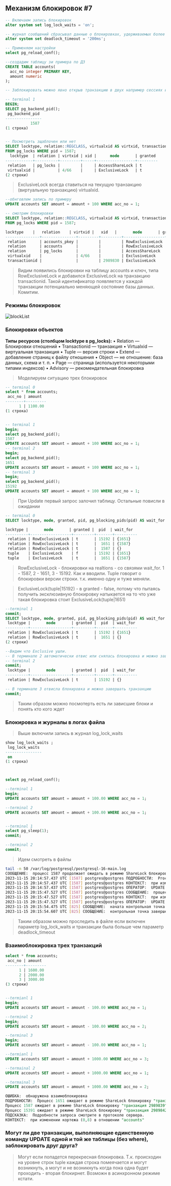 ## Механизм блокировок #7



```sql
-- Включаем запись блокировок
alter system set log_lock_waits = 'on';

-- журнал сообщений сбрасывал данные о блокировках, удерживаемых более 200 миллисекунд
alter system set deadlock_timeout = '200ms';

-- Применяем настройки
select pg_reload_conf();

```

```sql
--создадим таблицу зи примера по ДЗ
CREATE TABLE accounts(
  acc_no integer PRIMARY KEY,
  amount numeric
);

-- Заблокировать можно явно открыв транзакцию в двух например сессиях и в каждой вставить запись

-- terminal 1
BEGIN;
SELECT pg_backend_pid();
 pg_backend_pid 
----------------
           1587
(1 строка)


-- Посмотреть зщаблочен или нет
SELECT locktype, relation::REGCLASS, virtualxid AS virtxid, transactionid AS xid, mode, granted
FROM pg_locks WHERE pid = 1587;
  locktype  | relation | virtxid | xid |      mode       | granted 
------------+----------+---------+-----+-----------------+---------
 relation   | pg_locks |         |     | AccessShareLock | t
 virtualxid |          | 4/66    |     | ExclusiveLock   | t
(2 строки)

```

> ExclusiveLock всегда ставиться на текущую транзакцию (виртуальную транзакцию) virtualxid.

```sql
--обнговлем запись по примеру
UPDATE accounts SET amount = amount + 100 WHERE acc_no = 1;

-- смотрим блокировки
SELECT locktype, relation::REGCLASS, virtualxid AS virtxid, transactionid AS xid, mode, granted
FROM pg_locks WHERE pid = 1587;

locktype    |   relation    | virtxid |   xid   |       mode       | granted 
---------------+---------------+---------+---------+------------------+---------
 relation      | accounts_pkey |         |         | RowExclusiveLock | t
 relation      | accounts      |         |         | RowExclusiveLock | t
 relation      | pg_locks      |         |         | AccessShareLock  | t
 virtualxid    |               | 4/66    |         | ExclusiveLock    | t
 transactionid |               |         | 2989830 | ExclusiveLock    | t


```

> Видим появились блокировки на таблицу accounts и ключ, типа RowExclusiveLock и добавился  ExclusiveLock на транзакцию transactionid. Такой идентификатор появляется у каждой транзакции потенциально меняющей состояние базы данных. Комитим.

### Режимы блокировок

![blockList](table_1.png)

### Блокировки объектов
**Типы ресурсов (столбцом locktype в pg_locks):**
• Relation — Блокировки отношений
• Transactionid — транзакция
• Virtualxid — виртуальная транзакция
• Tuple — версия строки
• Extend — добавление страниц к файлу отношения
• Object — не отношение: база данных, схема и т. п.
• Page — страница (используется некоторыми типами индексов)
• Advisory — рекомендательная блокировка

> Моделируем ситуацию трех блокировок

```sql
-- terminal 0
select * from accounts;
 acc_no | amount  
--------+---------
      1 | 1100.00
(1 строка)


-- terminal 1
begin;
select pg_backend_pid();
1587
UPDATE accounts SET amount = amount + 100 WHERE acc_no = 1;
-- terminal 2
begin;
select pg_backend_pid();
1651
UPDATE accounts SET amount = amount + 100 WHERE acc_no = 1;
-- terminal 3
begin;
select pg_backend_pid();
15192
UPDATE accounts SET amount = amount + 100 WHERE acc_no = 1;
```
> При Update первый запрос залочил таблицу. Остальные повисли в ожидании

```sql
-- terminal 0
SELECT locktype, mode, granted, pid, pg_blocking_pids(pid) AS wait_for FROM pg_locks WHERE relation = 'accounts'::regclass;

locktype |       mode       | granted |  pid  | wait_for 
----------+------------------+---------+-------+----------
 relation | RowExclusiveLock | t       | 15192 | {1651}
 relation | RowExclusiveLock | t       |  1651 | {1587}
 relation | RowExclusiveLock | t       |  1587 | {}
 tuple    | ExclusiveLock    | f       | 15192 | {1651}
 tuple    | ExclusiveLock    | t       |  1651 | {1587}

```

> RowExclusiveLock - блокировки на realtions - со связями wait_for. 1 - 1587, 2 - 1651, 3 - 15192. Как и вводили. Tuple говорит о блокировки версии строки. т.к. именно одну и туже меняли.

> ExclusiveLock(tuple|15192) - в granted - false, потому что пытаясь получить эксклюзивную блокировку натыкается на то что уже такая блокировка стоит ExclusiveLock(tuple|1651)


```sql
--terminal 1
commit;
SELECT locktype, mode, granted, pid, pg_blocking_pids(pid) AS wait_for FROM pg_locks WHERE relation = 'accounts'::regclass;
 locktype |       mode       | granted |  pid  | wait_for 
----------+------------------+---------+-------+----------
 relation | RowExclusiveLock | t       | 15192 | {1651}
 relation | RowExclusiveLock | t       |  1651 | {}
(2 строки)

--Видим что Exclusive ушли.
-- В терминале 2 автоматически отвис или снялась блокировка и можно завершать транзакцию
-- terminal 2
commit;
 locktype |       mode       | granted |  pid  | wait_for 
----------+------------------+---------+-------+----------
 relation | RowExclusiveLock | t       | 15192 | {}

-- В терминале 3 отвисла блокировка и можно завершать транзакцию 
commit;
```

> Таким образом можно посмотерть есть ли зависшие блоки и понять кто кого ждет

### Блокировка и журналы в логах файла

> Выше включили запись в журнал log_lock_waits 

```sql
show log_lock_waits ;
 log_lock_waits 
----------------
 on
(1 строка)



select pg_reload_conf();

--terminal 1
begin;
UPDATE accounts SET amount = amount + 100.00 WHERE acc_no = 1;

--terminal 2
UPDATE accounts SET amount = amount + 100.00 WHERE acc_no = 1;


--terminal 1
select pg_sleep(1);
commit;

--terminal 2
commit;
```

> Идем смотреть в файлы

```bash
tail -n 50 /var/log/postgresql/postgresql-16-main.log
СООБЩЕНИЕ:  процесс 1587 продолжает ожидать в режиме ShareLock блокировку "транзакция 2989834" в течение 200.169 мс
2023-11-15 20:14:57.437 UTC [1587] postgres@postgres ПОДРОБНОСТИ:  Process holding the lock: 1449. Wait queue: 1587.
2023-11-15 20:14:57.437 UTC [1587] postgres@postgres КОНТЕКСТ:  при изменении кортежа (0,5) в отношении "accounts"
2023-11-15 20:14:57.437 UTC [1587] postgres@postgres ОПЕРАТОР:  UPDATE accounts SET amount = amount + 100.00 WHERE acc_no = 1;
2023-11-15 20:15:47.527 UTC [1587] postgres@postgres СООБЩЕНИЕ:  процесс 1587 получил в режиме ShareLock блокировку "транзакция 2989834" через 50289.952 мс
2023-11-15 20:15:47.527 UTC [1587] postgres@postgres КОНТЕКСТ:  при изменении кортежа (0,5) в отношении "accounts"
2023-11-15 20:15:47.527 UTC [1587] postgres@postgres ОПЕРАТОР:  UPDATE accounts SET amount = amount + 100.00 WHERE acc_no = 1;
2023-11-15 20:15:54.475 UTC [825] СООБЩЕНИЕ:  начата контрольная точка: time
2023-11-15 20:15:54.607 UTC [825] СООБЩЕНИЕ:  контрольная точка завершена: записано буферов: 2 (0.0%); добавлено файлов WAL 0, удалено: 0, переработано: 0; запись=0.104 сек., синхр.=0.007 сек., всего=0.132 сек.; синхронизировано_файлов=2, самая_долгая_синхр.=0.004 сек., средняя=0.004 сек.; расстояние=0 kB, ожидалось=60 kB; lsn=0/8F7468A8, lsn redo=0/8F746870

```

> Таким образом можно проследить в файле если включен параметр log_lock_waits и транзакции была больше чем параметр deadlock_timeout

### Взаимоблокировка трех транзакций

```sql
select * from accounts;
 acc_no | amount  
--------+---------
      1 | 1600.00
      2 | 2000.00
      3 | 3000.00
(3 строки)


--termianl 1
begin;
UPDATE accounts SET amount = amount - 100.00 WHERE acc_no = 1;

--terminal 2
begin;
UPDATE accounts SET amount = amount - 100.00 WHERE acc_no = 2;

--terminal 3
begin;
UPDATE accounts SET amount = amount - 100.00 WHERE acc_no = 1;

--termianl 1
UPDATE accounts SET amount = amount + 1000.00 WHERE acc_no = 3;

--termainal 2
UPDATE accounts SET amount = amount + 1000.00 WHERE acc_no = 1;

--termainal 3
UPDATE accounts SET amount = amount + 1000.00 WHERE acc_no = 2;

ОШИБКА:  обнаружена взаимоблокировка
ПОДРОБНОСТИ:  Процесс 1651 ожидает в режиме ShareLock блокировку "транзакция 2989840"; заблокирован процессом 1587.
Процесс 1587 ожидает в режиме ShareLock блокировку "транзакция 2989839"; заблокирован процессом 15391.
Процесс 15391 ожидает в режиме ShareLock блокировку "транзакция 2989842"; заблокирован процессом 1651.
ПОДСКАЗКА:  Подробности запроса смотрите в протоколе сервера.
КОНТЕКСТ:  при изменении кортежа (0,8) в отношении "accounts"

```

### Могут ли две транзакции, выполняющие единственную команду UPDATE одной и той же таблицы (без where), заблокировать друг друга?

> Могут если попадется перекресная блокировка. Т.к. происходин на уровне строк tuple каждая строка помеячается и могут возникнуть, а могут и не возникнуть когда пока одна будет проходить - вторая блокирнет. Возможн в асинхронном режиме кстати.

